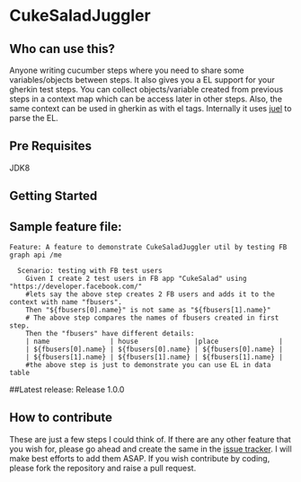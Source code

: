 # CukeSaladJuggler

## Who can use this?
Anyone writing cucumber steps where you need to share some variables/objects between steps. It also gives you a EL support for your gherkin test steps. You can collect objects/variable created from previous steps in a context map which can be access later in other steps. Also, the same context can be used in gherkin as with el tags.
Internally it uses [juel](http://juel.sourceforge.net/guide/start.html) to parse the EL.
## Pre Requisites
JDK8

## Getting Started


## Sample feature file:
```gherkin
Feature: A feature to demonstrate CukeSaladJuggler util by testing FB graph api /me

  Scenario: testing with FB test users
    Given I create 2 test users in FB app "CukeSalad" using "https://developer.facebook.com/"
    #lets say the above step creates 2 FB users and adds it to the context with name "fbusers".
    Then "${fbusers[0].name}" is not same as "${fbusers[1].name}"
    # The above step compares the names of fbusers created in first step.
    Then the "fbusers" have different details:
    | name               | house              |place               |
    | ${fbusers[0].name} | ${fbusers[0].name} | ${fbusers[0].name} |
    | ${fbusers[1].name} | ${fbusers[1].name} | ${fbusers[1].name} | 
    #the above step is just to demonstrate you can use EL in data table

```

##Latest release:
Release 1.0.0

## How to contribute
These are just a few steps I could think of. If there are any other feature that you wish for, please go ahead and create the same in the [issue tracker](https://github.com/cukesalad/CukeSaladJuggler/issues). I will make best efforts to add them ASAP.
If you wish contribute by coding, please fork the repository and raise a pull request. 

